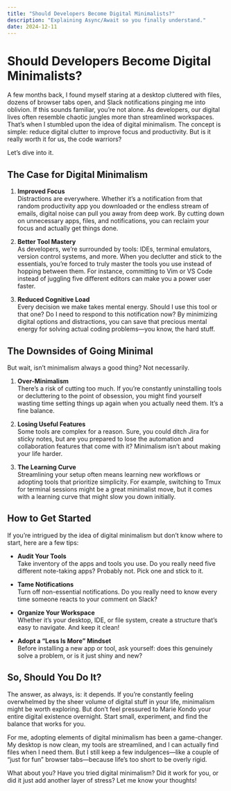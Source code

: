 ```yaml
---
title: "Should Developers Become Digital Minimalists?"
description: "Explaining Async/Await so you finally understand."
date: 2024-12-11
---
```


# Should Developers Become Digital Minimalists?

A few months back, I found myself staring at a desktop cluttered with files, dozens of browser tabs open, and Slack notifications pinging me into oblivion. If this sounds familiar, you’re not alone. As developers, our digital lives often resemble chaotic jungles more than streamlined workspaces. That’s when I stumbled upon the idea of digital minimalism. The concept is simple: reduce digital clutter to improve focus and productivity. But is it really worth it for us, the code warriors?

Let’s dive into it.

## The Case for Digital Minimalism

1. **Improved Focus**  
Distractions are everywhere. Whether it’s a notification from that random productivity app you downloaded or the endless stream of emails, digital noise can pull you away from deep work. By cutting down on unnecessary apps, files, and notifications, you can reclaim your focus and actually get things done.

2. **Better Tool Mastery**  
As developers, we’re surrounded by tools: IDEs, terminal emulators, version control systems, and more. When you declutter and stick to the essentials, you’re forced to truly master the tools you use instead of hopping between them. For instance, committing to Vim or VS Code instead of juggling five different editors can make you a power user faster.

3. **Reduced Cognitive Load**  
Every decision we make takes mental energy. Should I use this tool or that one? Do I need to respond to this notification now? By minimizing digital options and distractions, you can save that precious mental energy for solving actual coding problems—you know, the hard stuff.

## The Downsides of Going Minimal

But wait, isn’t minimalism always a good thing? Not necessarily.

1. **Over-Minimalism**  
There’s a risk of cutting too much. If you’re constantly uninstalling tools or decluttering to the point of obsession, you might find yourself wasting time setting things up again when you actually need them. It’s a fine balance.

2. **Losing Useful Features**  
Some tools are complex for a reason. Sure, you could ditch Jira for sticky notes, but are you prepared to lose the automation and collaboration features that come with it? Minimalism isn’t about making your life harder.

3. **The Learning Curve**  
Streamlining your setup often means learning new workflows or adopting tools that prioritize simplicity. For example, switching to Tmux for terminal sessions might be a great minimalist move, but it comes with a learning curve that might slow you down initially.

## How to Get Started

If you’re intrigued by the idea of digital minimalism but don’t know where to start, here are a few tips:

- **Audit Your Tools**  
Take inventory of the apps and tools you use. Do you really need five different note-taking apps? Probably not. Pick one and stick to it.

- **Tame Notifications**  
Turn off non-essential notifications. Do you really need to know every time someone reacts to your comment on Slack?

- **Organize Your Workspace**  
Whether it’s your desktop, IDE, or file system, create a structure that’s easy to navigate. And keep it clean!

- **Adopt a “Less Is More” Mindset**  
Before installing a new app or tool, ask yourself: does this genuinely solve a problem, or is it just shiny and new?

## So, Should You Do It?

The answer, as always, is: it depends. If you’re constantly feeling overwhelmed by the sheer volume of digital stuff in your life, minimalism might be worth exploring. But don’t feel pressured to Marie Kondo your entire digital existence overnight. Start small, experiment, and find the balance that works for you.

For me, adopting elements of digital minimalism has been a game-changer. My desktop is now clean, my tools are streamlined, and I can actually find files when I need them. But I still keep a few indulgences—like a couple of “just for fun” browser tabs—because life’s too short to be overly rigid.

What about you? Have you tried digital minimalism? Did it work for you, or did it just add another layer of stress? Let me know your thoughts!

